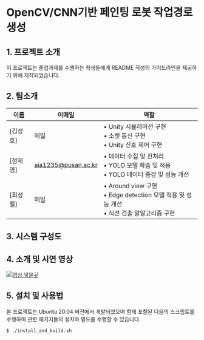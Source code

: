 # OpenCV/CNN기반 페인팅 로봇 작업경로 생성

## 1. 프로젝트 소개

이 프로젝트는 졸업과제를 수행하는 학생들에게 README 작성의 가이드라인을 제공하기 위해 제작되었습니다.

## 2. 팀소개

|이름|이메일|역할|
|---|---|------|
|[김정호]|메일| • Unity 시뮬레이션 구현 </br> • 소켓 통신 구현 </br> • Unity 신호 제어 구현|
|[정제영]|aia1235@pusan.ac.kr| • 데이터 수집 및 전처리 </br> • YOLO 모델 학습 및 적용 </br> • YOLO 데이터 증강 및 성능 개선|
|[최성렬]|메일| • Around view 구현 </br> • Edge detection 모델 적용 및 성능 개선 </br> • 직선 검출 알알고리즘 구현|

## 3. 시스템 구성도



## 4. 소개 및 시연 영상

[![영상 넣을곳](https://img.youtube.com/vi/eXbTZrWUw1k/0.jpg)](https://www.youtube.com/watch?v=eXbTZrWUw1k)

## 5. 설치 및 사용법

본 프로젝트는 Ubuntu 20.04 버전에서 개발되었으며 함께 포함된 다음의 스크립트를 수행하여 
관련 패키지들의 설치와 빌드를 수행할 수 있습니다.
```
$ ./install_and_build.sh
```
